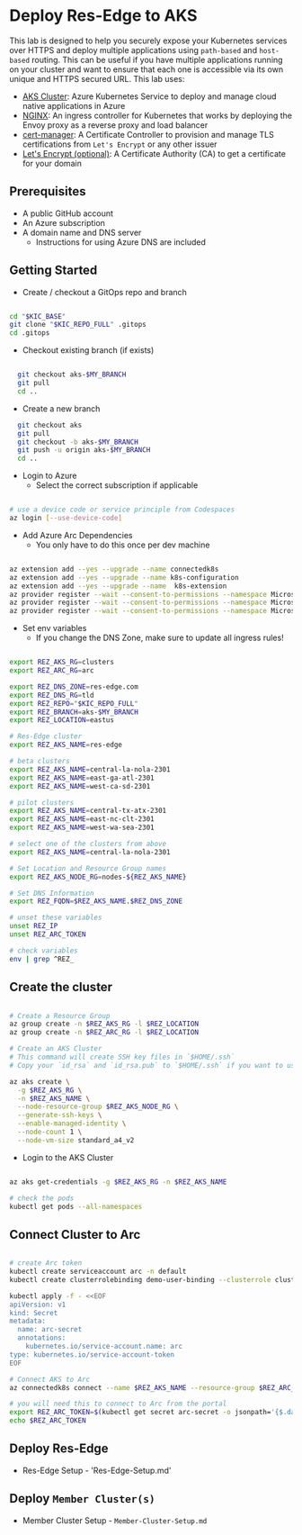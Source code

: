 # Deploy Res-Edge to AKS

This lab is designed to help you securely expose your Kubernetes services over HTTPS and deploy multiple applications using `path-based` and `host-based` routing. This can be useful if you have multiple applications running on your cluster and want to ensure that each one is accessible via its own unique and HTTPS secured URL. This lab uses:

- [AKS Cluster](https://learn.microsoft.com/en-us/azure/aks/): Azure Kubernetes Service to deploy and manage cloud native applications in Azure
- [NGINX](https://nginx.org/): An ingress controller for Kubernetes that works by deploying the Envoy proxy as a reverse proxy and load balancer
- [cert-manager](https://cert-manager.io/docs/): A Certificate Controller to provision and manage TLS certifications from `Let's Encrypt` or any other issuer
- [Let's Encrypt (optional)](https://letsencrypt.org/about/): A Certificate Authority (CA) to get a certificate for your domain

## Prerequisites

- A public GitHub account
- An Azure subscription
- A domain name and DNS server
  - Instructions for using Azure DNS are included

## Getting Started

- Create / checkout a GitOps repo and branch

```bash

cd "$KIC_BASE"
git clone "$KIC_REPO_FULL" .gitops
cd .gitops

```

- Checkout existing branch (if exists)

```bash

  git checkout aks-$MY_BRANCH
  git pull
  cd ..

```

- Create a new branch

```bash
  git checkout aks
  git pull
  git checkout -b aks-$MY_BRANCH
  git push -u origin aks-$MY_BRANCH
  cd ..

  ```

- Login to Azure
  - Select the correct subscription if applicable

```bash

# use a device code or service principle from Codespaces
az login [--use-device-code]

```

- Add Azure Arc Dependencies
  - You only have to do this once per dev machine

```bash

az extension add --yes --upgrade --name connectedk8s
az extension add --yes --upgrade --name k8s-configuration
az extension add --yes --upgrade --name  k8s-extension
az provider register --wait --consent-to-permissions --namespace Microsoft.Kubernetes
az provider register --wait --consent-to-permissions --namespace Microsoft.KubernetesConfiguration
az provider register --wait --consent-to-permissions --namespace Microsoft.ExtendedLocation

```

- Set env variables
  - If you change the DNS Zone, make sure to update all ingress rules!

```bash

export REZ_AKS_RG=clusters
export REZ_ARC_RG=arc

export REZ_DNS_ZONE=res-edge.com
export REZ_DNS_RG=tld
export REZ_REPO="$KIC_REPO_FULL"
export REZ_BRANCH=aks-$MY_BRANCH
export REZ_LOCATION=eastus

# Res-Edge cluster
export REZ_AKS_NAME=res-edge

# beta clusters
export REZ_AKS_NAME=central-la-nola-2301
export REZ_AKS_NAME=east-ga-atl-2301
export REZ_AKS_NAME=west-ca-sd-2301

# pilot clusters
export REZ_AKS_NAME=central-tx-atx-2301
export REZ_AKS_NAME=east-nc-clt-2301
export REZ_AKS_NAME=west-wa-sea-2301

# select one of the clusters from above
export REZ_AKS_NAME=central-la-nola-2301

# Set Location and Resource Group names
export REZ_AKS_NODE_RG=nodes-${REZ_AKS_NAME}

# Set DNS Information
export REZ_FQDN=$REZ_AKS_NAME.$REZ_DNS_ZONE

# unset these variables
unset REZ_IP
unset REZ_ARC_TOKEN

# check variables
env | grep ^REZ_

```

## Create the cluster

```bash

# Create a Resource Group
az group create -n $REZ_AKS_RG -l $REZ_LOCATION
az group create -n $REZ_ARC_RG -l $REZ_LOCATION

# Create an AKS Cluster
# This command will create SSH key files in `$HOME/.ssh`
# Copy your `id_rsa` and `id_rsa.pub` to `$HOME/.ssh` if you want to use existing SSH keys

az aks create \
  -g $REZ_AKS_RG \
  -n $REZ_AKS_NAME \
  --node-resource-group $REZ_AKS_NODE_RG \
  --generate-ssh-keys \
  --enable-managed-identity \
  --node-count 1 \
  --node-vm-size standard_a4_v2

```

- Login to the AKS Cluster

```bash

az aks get-credentials -g $REZ_AKS_RG -n $REZ_AKS_NAME

# check the pods
kubectl get pods --all-namespaces

```

## Connect Cluster to Arc

```bash

# create Arc token
kubectl create serviceaccount arc -n default
kubectl create clusterrolebinding demo-user-binding --clusterrole cluster-admin --serviceaccount default:arc

kubectl apply -f - <<EOF
apiVersion: v1
kind: Secret
metadata:
  name: arc-secret
  annotations:
    kubernetes.io/service-account.name: arc
type: kubernetes.io/service-account-token
EOF

# Connect AKS to Arc
az connectedk8s connect --name $REZ_AKS_NAME --resource-group $REZ_ARC_RG

# you will need this to connect to Arc from the portal
export REZ_ARC_TOKEN=$(kubectl get secret arc-secret -o jsonpath='{$.data.token}' | base64 -d | sed 's/$/\n/g')
echo $REZ_ARC_TOKEN

```

## Deploy Res-Edge

- Res-Edge Setup - 'Res-Edge-Setup.md'

## Deploy `Member Cluster(s)`

- Member Cluster Setup - `Member-Cluster-Setup.md`
